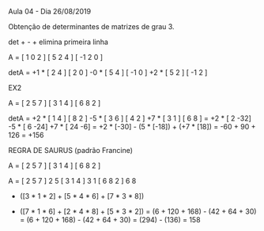 Aula 04 - Dia 26/08/2019

Obtenção de determinantes de matrizes de grau 3.

det  + - +
elimina primeira linha

A = 
[  1  0  2 ]
[  5  2  4 ]
[ -1  2  0 ]


detA = 
       +1 * [  2  4 ]
            [  2  0 ]
       -0 * [  5  4 ]
            [ -1  0 ]
       +2 * [  5  2 ]
            [ -1  2 ]
           

EX2

A = 
[  2  5  7 ]
[  3  1  4 ]
[  6  8  2 ]

detA = 
       +2 * [  1  4 ]
            [  8  2 ]
       -5 * [  3  6 ]
            [  4  2 ]
       +7 * [  3  1 ]
            [  6  8 ]
=      +2 * [  2 -32]
       -5 * [  6 -24]
       +7 * [  24 -6]
=      +2 * [-30] - (5 * [-18]) + (+7 * [18])
=      -60 + 90 + 126 
=      +156



REGRA DE SAURUS (padrão Francine)


A = 
[  2  5  7 ]
[  3  1  4 ]
[  6  8  2 ]

A = 
[  2  5  7 ]  2  5
[  3  1  4 ]  3  1
[  6  8  2 ]  6  8

+ ([3 * 1 * 2] + [5 * 4 * 6] + [7 * 3 * 8])
- ([7 * 1 * 6] + [2 * 4 * 8] + [5 * 3 * 2])
= (6 + 120 + 168) - (42 + 64 + 30)
= (6 + 120 + 168) - (42 + 64 + 30)
= (294) - (136)
= 158
